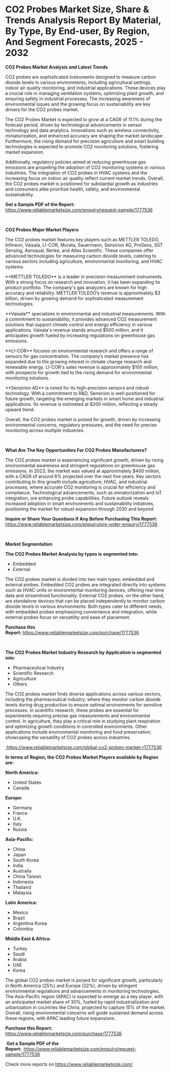 <p><h1>CO2 Probes Market Size, Share & Trends Analysis Report By Material, By Type, By End-user, By Region, And Segment Forecasts, 2025 - 2032</h1></p><p><strong>CO2 Probes Market Analysis and Latest Trends</strong></p>
<p><p>CO2 probes are sophisticated instruments designed to measure carbon dioxide levels in various environments, including agricultural settings, indoor air quality monitoring, and industrial applications. These devices play a crucial role in managing ventilation systems, optimizing plant growth, and ensuring safety in industrial processes. The increasing awareness of environmental issues and the growing focus on sustainability are key drivers for the CO2 probes market.</p><p>The CO2 Probes Market is expected to grow at a CAGR of 11.1% during the forecast period, driven by technological advancements in sensor technology and data analytics. Innovations such as wireless connectivity, miniaturization, and enhanced accuracy are shaping the market landscape. Furthermore, the rising demand for precision agriculture and smart building technologies is expected to promote CO2 monitoring solutions, fostering market expansion.</p><p>Additionally, regulatory policies aimed at reducing greenhouse gas emissions are propelling the adoption of CO2 monitoring systems in various industries. The integration of CO2 probes in HVAC systems and the increasing focus on indoor air quality reflect current market trends. Overall, the CO2 probes market is positioned for substantial growth as industries and consumers alike prioritize health, safety, and environmental sustainability.</p></p>
<p><strong>Get a Sample PDF of the Report:&nbsp;</strong> <a href="https://www.reliablemarketsize.com/enquiry/request-sample/1777536?utm_campaign=2034&utm_medium=2&utm_source=Github&utm_content=ia&utm_term=18022025&utm_id=co2-probes">https://www.reliablemarketsize.com/enquiry/request-sample/1777536</a></p>
<p>&nbsp;</p>
<p><strong>CO2 Probes Major Market Players</strong></p>
<p><p>The CO2 probes market features key players such as METTLER TOLEDO, Infineon, Vaisala, LI-COR, Murata, Sauermann, Sensirion AG, PreSens, SST Sensing, Aeroqual, Renke, and Atlas Scientific. These companies offer advanced technologies for measuring carbon dioxide levels, catering to various sectors including agriculture, environmental monitoring, and HVAC systems.</p><p>**METTLER TOLEDO** is a leader in precision measurement instruments. With a strong focus on research and innovation, it has been expanding its product portfolio. The company's gas analyzers are known for high accuracy and reliability. METTLER TOLEDO’s revenue is approximately $3 billion, driven by growing demand for sophisticated measurement technologies.</p><p>**Vaisala** specializes in environmental and industrial measurements. With a commitment to sustainability, it provides advanced CO2 measurement solutions that support climate control and energy efficiency in various applications. Vaisala's revenue stands around $500 million, and it anticipates growth fueled by increasing regulations on greenhouse gas emissions.</p><p>**LI-COR** focuses on environmental research and offers a range of sensors for gas concentration. The company’s market presence has expanded due to the growing interest in climate change research and renewable energy. LI-COR's sales revenue is approximately $100 million, with prospects for growth tied to the rising demand for environmental monitoring solutions.</p><p>**Sensirion AG** is noted for its high-precision sensors and robust technology. With a commitment to R&D, Sensirion is well-positioned for future growth, targeting the emerging markets in smart home and industrial applications. Its revenue is estimated at $200 million, reflecting a steady upward trend.</p><p>Overall, the CO2 probes market is poised for growth, driven by increasing environmental concerns, regulatory pressures, and the need for precise monitoring across multiple industries.</p></p>
<p>&nbsp;</p>
<p><strong>What Are The Key Opportunities For CO2 Probes Manufacturers?</strong></p>
<p><p>The CO2 probes market is experiencing significant growth, driven by rising environmental awareness and stringent regulations on greenhouse gas emissions. In 2023, the market was valued at approximately $400 million, with a CAGR of around 6% projected over the next five years. Key sectors contributing to this growth include agriculture, HVAC, and industrial processes, where accurate CO2 monitoring is crucial for efficiency and compliance. Technological advancements, such as miniaturization and IoT integration, are enhancing probe capabilities. Future outlook reveals increased adoption in smart environments and sustainability initiatives, positioning the market for robust expansion through 2030 and beyond.</p></p>
<p><strong>Inquire or Share Your Questions If Any Before Purchasing This Report:</strong> <a href="https://www.reliablemarketsize.com/enquiry/pre-order-enquiry/1777536?utm_campaign=2034&utm_medium=2&utm_source=Github&utm_content=ia&utm_term=18022025&utm_id=co2-probes">https://www.reliablemarketsize.com/enquiry/pre-order-enquiry/1777536</a></p>
<p>&nbsp;</p>
<p><strong>Market Segmentation</strong></p>
<p><strong>The CO2 Probes Market Analysis by types is segmented into:</strong></p>
<p><ul><li>Embedded</li><li>External</li></ul></p>
<p><p>The CO2 probes market is divided into two main types: embedded and external probes. Embedded CO2 probes are integrated directly into systems such as HVAC units or environmental monitoring devices, offering real-time data and streamlined functionality. External CO2 probes, on the other hand, are standalone devices that can be placed independently to monitor carbon dioxide levels in various environments. Both types cater to different needs, with embedded probes emphasizing convenience and integration, while external probes focus on versatility and ease of placement.</p></p>
<p><strong>Purchase this Report:&nbsp;</strong><a href="https://www.reliablemarketsize.com/purchase/1777536?utm_campaign=2034&utm_medium=2&utm_source=Github&utm_content=ia&utm_term=18022025&utm_id=co2-probes">https://www.reliablemarketsize.com/purchase/1777536</a></p>
<p>&nbsp;</p>
<p><strong>The CO2 Probes Market Industry Research by Application is segmented into:</strong></p>
<p><ul><li>Pharmaceutical Industry</li><li>Scientific Research</li><li>Agriculture</li><li>Others</li></ul></p>
<p><p>The CO2 probes market finds diverse applications across various sectors, including the pharmaceutical industry, where they monitor carbon dioxide levels during drug production to ensure optimal environments for sensitive processes. In scientific research, these probes are essential for experiments requiring precise gas measurements and environmental control. In agriculture, they play a critical role in studying plant respiration and optimizing growth conditions in controlled environments. Other applications include environmental monitoring and food preservation, showcasing the versatility of CO2 probes across industries.</p></p>
<p><a href="https://www.reliablemarketsize.com/global-co2-probes-market-r1777536?utm_campaign=2034&utm_medium=2&utm_source=Github&utm_content=ia&utm_term=18022025&utm_id=co2-probes">&nbsp;https://www.reliablemarketsize.com/global-co2-probes-market-r1777536</a></p>
<p><strong>In terms of Region, the CO2 Probes Market Players available by Region are:</strong></p>
<p>
    <p> <strong> North America: </strong>
        <ul>
            <li>United States</li>
            <li>Canada</li>
        </ul>
        </p> 
    <p> <strong> Europe: </strong>
        <ul>
            <li>Germany</li>
            <li>France</li>
            <li>U.K.</li>
            <li>Italy</li>
            <li>Russia</li>
        </ul>
        </p> 
    <p> <strong> Asia-Pacific: </strong>
        <ul>
            <li>China</li>
            <li>Japan</li>
            <li>South Korea</li>
            <li>India</li>
            <li>Australia</li>
            <li>China Taiwan</li>
            <li>Indonesia</li>
            <li>Thailand</li>
            <li>Malaysia</li>
        </ul>
        </p> 
    <p> <strong> Latin America: </strong>
        <ul>
            <li>Mexico</li>
            <li>Brazil</li>
            <li>Argentina Korea</li>
            <li>Colombia</li>
        </ul>
        </p> 
    <p> <strong> Middle East & Africa: </strong>
        <ul>
            <li>Turkey</li>
            <li>Saudi</li>
            <li>Arabia</li>
            <li>UAE</li>
            <li>Korea</li>
        </ul>
    </p>
    </p>
<p><p>The global CO2 probes market is poised for significant growth, particularly in North America (25%) and Europe (22%), driven by stringent environmental regulations and advancements in monitoring technologies. The Asia-Pacific region (APAC) is expected to emerge as a key player, with an anticipated market share of 30%, fueled by rapid industrialization and urbanization in countries like China, projected to capture 15% of the market. Overall, rising environmental concerns will guide sustained demand across these regions, with APAC leading future expansions.</p></p>
<p><strong>Purchase this Report: </strong><a href="https://www.reliablemarketsize.com/purchase/1777536?utm_campaign=2034&utm_medium=2&utm_source=Github&utm_content=ia&utm_term=18022025&utm_id=co2-probes">https://www.reliablemarketsize.com/purchase/1777536</a></p>
<p>&nbsp;<strong>Get a Sample PDF of the Report:&nbsp;&nbsp;</strong><a href="https://www.reliablemarketsize.com/enquiry/request-sample/1777536?utm_campaign=2034&utm_medium=2&utm_source=Github&utm_content=ia&utm_term=18022025&utm_id=co2-probes">https://www.reliablemarketsize.com/enquiry/request-sample/1777536</a></p>
<p><strong></strong></p>
<p>Check more reports on <a href="https://www.reliablemarketsize.com/?utm_campaign=2034&utm_medium=2&utm_source=Github&utm_content=ia&utm_term=18022025&utm_id=co2-probes">https://www.reliablemarketsize.com/</a></p>